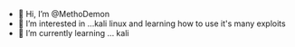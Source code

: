 - 👋 Hi, I’m @MethoDemon
- 👀 I’m interested in ...kali linux and learning how to use it's many exploits
- 🌱 I’m currently learning ... kali

<!---
MethoDemon/MethoDemon is a ✨ special ✨ repository because its `README.md` (this file) appears on your GitHub profile.
You can click the Preview link to take a look at your changes.
--->
